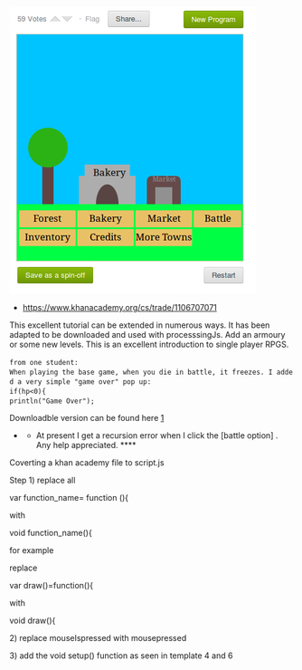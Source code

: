 ![../files/trade.png](../files/trade.png "../files/trade.png")

  - <https://www.khanacademy.org/cs/trade/1106707071>

This excellent tutorial can be extended in numerous ways. It has been
adapted to be downloaded and used with processsingJs. Add an armoury or
some new levels. This is an excellent introduction to single player
RPGS.

`from one student:`  
`When playing the base game, when you die in battle, it freezes. I added a very simple "game over" pop up:`  
`if(hp<0){`  
`println("Game Over");`

Downloadble version can be found here
[1](https://github.com/Techbot/template006)

  -   - At present I get a recursion error when I click the \[battle
        option\] . Any help appreciated. \*\*\*\*

Coverting a khan academy file to script.js

Step 1) replace all

var function\_name= function (){

with

void function\_name(){

for example

replace

var draw()=function(){

with

void draw(){

2\) replace mouseIspressed with mousepressed

3\) add the void setup() function as seen in template 4 and 6
